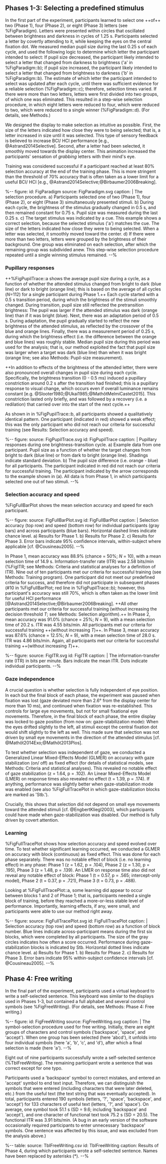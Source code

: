 ## Phases 1-3: Selecting a predefined stimulus

In the first part of the experiment, participants learned to select one ++of++ two (Phase 1), four (Phase 2), or eight (Phase 3) letters (see %FigParadigm). Letters were presented within circles that oscillated between brightness and darkness in cycles of 1.25 s. Participants selected a letter by covertly attending to it, while keeping the eyes on the central fixation dot. We measured median pupil size during the last 0.25 s of each cycle, and used the following logic to determine which letter the participant intended to select: If pupil size decreased, the participant likely intended to select a letter that changed from darkness to brightness ('a' in %FigParadigm::b); if pupil size increased, the participant likely intended to select a letter that changed from brightness to darkness ('b' in %FigParadigm::b). The estimate of which letter the participant intended to select was updated after each cycle, until there was sufficient evidence for a reliable selection (%FigParadigm::c); therefore, selection times varied. If there were more than two letters, letters were first divided into two groups, of which one was eliminated. This resulted in a step-wise selection procedure, in which eight letters were reduced to four, which were reduced to two, which were reduced to a single winner (%FigParadigm::d). (For details, see Methods.)

We designed the display to make selection as intuitive as possible. First, the size of the letters indicated how close they were to being selected; that is, a letter increased in size until it was selected. This type of sensory feedback is believed to increase BCI/ HCI performance [e.g., @Astrand2014Selective]. Second, after a letter had been selected, it smoothly moved towards the display center. This animation increased the participants' sensation of *grabbing* letters with their mind's eye.

Training was considered successful if a participant reached at least 80% selection accuracy at the end of the training phase. This is more stringent than the threshold of 70% accuracy that is often taken as a lower limit for a useful BCI/ HCI [e.g., @Astrand2014Selective;@Birbaumer2006Breaking].

%--
figure:
 id: FigParadigm
 source: FigParadigm.svg
 caption: |
  The selection procedure. a) Participants selected one of two (Phase 1), four (Phase 2), or eight (Phase 3) simultaneously presented stimuli. b) During each cycle, the brightness of the stimulus gradually changed in 0.5 s, and then remained constant for 0.75 s. Pupil size was measured during the last 0.25 s.
  c) The target stimulus was indicated by a cue. This example shows a correct selection, because the selected stimulus ('a') matches the cue. The size of the letters indicated how close they were to being selected. When a letter was selected, it smoothly moved toward the center. d) If there were more than two letters, letters were grouped by the brightness of their background. One group was eliminated on each selection, after which the remaining group was subdivided anew. This step-wise selection procedure repeated until a single winning stimulus remained.
--%

### Pupillary responses

++%FigPupilTrace::a shows the average pupil size during a cycle, as a function of whether the attended stimulus changed from bright to dark (blue line) or dark to bright (orange line); this is based on the average of all cycles (*N*=112) for a single participant during Phase 1.++ Each cycle started with a 0.5 s transition period, during which the brightness of the stimuli smoothly changed. During transition, pupil size still reflected the pretransition brightness: The pupil was larger if the attended stimulus was dark (orange line) than if it was bright (blue). Next, there was an adaptation period of 0.5 s. During adaptation, the pupil gradually started to reflect the new brightness of the attended stimulus, as reflected by the crossover of the blue and orange lines. Finally, there was a measurement period of 0.25 s, during which the brightness effect (i.e. the difference between the orange and blue lines) was roughly stable. Median pupil size during this period was used for the analysis; that is, our method exploited the fact that pupil size was larger when a target was dark (blue line) than when it was bright (orange line; see also Methods: Pupil-size measurement).

++In addition to effects of the brightness of the attended letter, there were also pronounced overall changes in pupil size during each cycle. Specifically, the brightness transition (0 - 0.5 ms) induced a pupillary constriction around 0.2 s after the transition had finished; this is a pupillary response to visual change, which occurs even if overall luminance remains constant [e.g. @Slooter1980;@Ukai1985;@MathôtMelmiCastet2015]. This constriction lasted only briefly, and was followed by a recovery (i.e. a redilation) that carried over into the start of the next cycle.++

As shown in in %FigPupilTrace::b, all participants showed a qualitatively identical pattern. One participant (indicated in red) showed a weak effect; this was the only participant who did not reach our criteria for successful training (see Results: Selection accuracy and speed).

%--
figure:
 source: FigPupilTrace.svg
 id: FigPupilTrace
 caption: |
  Pupillary responses during one brightness-transition cycle. a) Example data from one participant. Pupil size as a function of whether the target changes from bright to dark (blue line) or from dark to bright (orange line). Shadings indicate standard deviation. b) The pupil size difference (i.e. orange - blue) for all participants. The participant indicated in red did not reach our criteria for successful training. The participant indicated by the arrow corresponds to the example shown in (a). All data is from Phase 1, in which participants selected one out of two stimuli.
--%

### Selection accuracy and speed

%FigFullBarPlot shows the mean selection accuracy and speed for each participant.

%--
figure:
 source: FigFullBarPlot.svg
 id: FigFullBarPlot
 caption: |
  Selection accuracy (top row) and speed (bottom row) for individual participants (gray bars) and across participants (blue bars). Horizontal dashed lines indicate chance level. a) Results for Phase 1. b) Results for Phase 2. c) Results for Phase 3. Error bars indicate 95% confidence intervals, within-subject where applicable [cf. @Cousineau2005].
--%

In Phase 1, mean accuracy was 88.9% (chance = 50%; *N* = 10), with a mean selection time of 14.9 s. Information-transfer rate (ITR) was 2.58 bits/min (%FigITR; see Methods: Criteria and statistical analyses for a definition of ITR). Nine out of ten participants met our criteria for successful training (see Methods: Training program). One participant did not meet our predefined criteria for success, and therefore did not participate in subsequent phases (#10 in %FigFullBarPlot; red line in %FigPupilTrace::b); however, this participant's accuracy was still 70%, which is often taken as the lower limit for useful HCI performance [@Astrand2014Selective;@Birbaumer2006Breaking]. ++All other participants met our criteria for successful training (without increasing the decision threshold *T*; see Methods: Selection algorithm).++ In Phase 2, mean accuracy was 91.0% (chance = 25%; *N* = 9), with a mean selection time of 20.2 s. ITR was 4.55 bits/min. All participants met our criteria for successful training ++(without increasing *T*)++. In Phase 3, mean accuracy was 87.6% (chance = 12.5%; *N* = 9), with a mean selection time of 28.0 s. ITR was 4.86 bits/min. Again, all participants met our criteria for successful training ++(without increasing *T*)++.

%--
figure:
 source: FigITR.svg
 id: FigITR
 caption: |
  The information-transfer rate (ITR) in bits per minute. Bars indicate the mean ITR. Dots indicate individual participants.
--%

### Gaze independence

A crucial question is whether selection is fully independent of eye position. In each but the final block of each phase, the experiment was paused when fixation was lost (gaze deviated more than 2.6° from the display center for more than 10 ms), and continued when fixation was re-established. This controls for large eye movements, but not for small fixational eye movements. Therefore, in the final block of each phase, the entire display was locked to gaze position (from now on: gaze-stabilization mode): When the eyes drifted slightly to the left, all stimuli except the central fixation dot would shift slightly to the left as well. This made sure that selection was not driven by small eye movements in the direction of the attended stimulus [cf. @Mathôt2014Exo;@Mathôt2013Plos].

To test whether selection was independent of gaze, we conducted a Generalized Linear Mixed-Effects Model (GLMER) on accuracy with gaze stabilization (on/ off) as fixed effect (for details of statistical models, see Methods: Criteria and statistical analyses). This revealed no notable effect of gaze stabilization (z = 1.64, p = .102). An Linear Mixed-Effects Model (LMER) on response times also revealed no effect (t = 1.39, p = .174). If anything, performance was slightly better when gaze-stabilization mode was enabled (see also %FigFullTracePlot in which gaze-stabilization blocks are marked as 'Stb.').

Crucially, this shows that selection did not depend on small eye movements toward the attended stimuli [cf. @EngbertKliegl2003], which participants could have made when gaze-stabilization was disabled. Our method is fully driven by covert attention.

### Learning

%FigFullTracePlot shows how selection accuracy and speed evolved over time. To test whether significant learning occurred, we conducted a GLMER on accuracy with block (continuous) as fixed effect. This was done for each phase separately. There was no notable effect of block (i.e. no learning effect) in any phase: Phase 1 (z = 1.62, p = .104), Phase 2 (z = 1.30, p = .195), Phase 3 (z = 1.48, p = .139). An LMER on response time also did not reveal any notable effect of block: Phase 1 (t = 0.57, p = .565; intercept-only model), Phase 2 (t = 0.37, p = .721), Phase 3 (t = 0.73, p = .488).

Looking at %FigFullTracePlot::a, some learning did appear to occur between blocks 1 and 2 of Phase 1; that is, participants needed a single block of training, before they reached a more-or-less stable level of performance. Importantly, learning effects, if any, were small, and participants were able to use our method right away.

%--
figure:
 source: FigFullTracePlot.svg
 id: FigFullTracePlot
 caption: |
  Selection accuracy (top row) and speed (bottom row) as a function of block number. Blue lines indicate across-participant means during the first six blocks, which were completed by all participants. The size of the gray circles indicates how often a score occurred. Performance during gaze-stabilization blocks is indicated by Stb. Horizontal dotted lines indicate chance level. a) Results for Phase 1. b) Results for Phase 2. c) Results for Phase 3. Error bars indicate 95% within-subject confidence intervals [cf. @Cousineau2005].
--%

## Phase 4: Free writing

In the final part of the experiment, participants used a virtual keyboard to write a self-selected sentence. This keyboard was similar to the displays used in Phases 1-3, but contained a full alphabet and several control symbols (see %FigFreeWriting). (For details, see Methods: Phase 4: Free writing.)

%--
figure:
 id: FigFreeWriting
 source: FigFreeWriting.svg
 caption: |
  The symbol-selection procedure used for free writing. Initially, there are eight groups of characters and control symbols ('backspace', 'space', and 'accept'). When one group has been selected (here 'abcd'), it unfolds into four individual symbols (here 'a', 'b', 'c', and 'd'), after which a final selection is made (here 'a').
--%

Eight out of nine participants successfully wrote a self-selected sentence (%TblFreeWriting). The remaining participant wrote a sentence that was correct except for one typo.

Participants used a 'backspace' symbol to correct mistakes, and entered an 'accept' symbol to end text input. Therefore, we can distinguish the symbols that were entered (including characters that were later deleted, etc.) from the useful text (the text string that was eventually accepted). In total, participants entered 190 symbols (letters, '?', 'space', 'backspace', and 'accept') for 133 characters of useful text (letters, '?', and 'space'). On average, one symbol took 51.1 s (SD = 9.6; including 'backspace' and 'accept'), and one character of functional text took 75.2 s (SD = 20.5). The functional ITR was 3.91 bits/min. (A bug in an early version of the software occasionally required participants to enter unnecessary 'backspace' symbols. One sentence was affected by this issue, and was excluded from the analysis above.)

%--
table:
 source: TblFreeWriting.csv
 id: TblFreeWriting
 caption: Results of Phase 4, during which participants wrote a self-selected sentence. Names have been replaced by asterisks (*).
--%
